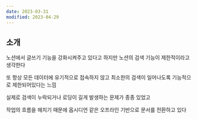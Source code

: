 ```yaml
---
date: 2023-03-31
modified: 2023-04-29
---
```


## 소개

노션에서 글쓰기 기능을 강화시켜주고 있다고 하지만
노션의 검색 기능이 제한적이라고 생각한다

또 항상 모든 데이터에 유기적으로 접속하지 않고
최소한의 검색이 일어나도록 기능적으로 제한되어있다는 느낌

실제로 검색이 누락되거나
로딩이 길게 발생하는 문제가 종종 있었고

작업의 흐름을 헤치기 때문에 옵시디언 같은 오프라인 기반으로 문서를 전환하고 있다
